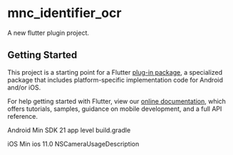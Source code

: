 # mnc_identifier_ocr

A new flutter plugin project.

## Getting Started

This project is a starting point for a Flutter
[plug-in package](https://flutter.dev/developing-packages/),
a specialized package that includes platform-specific implementation code for
Android and/or iOS.

For help getting started with Flutter, view our
[online documentation](https://flutter.dev/docs), which offers tutorials,
samples, guidance on mobile development, and a full API reference.

Android
Min SDK 21 app level build.gradle
<activity android:name="id.mncinnovation.ocr.CaptureOCRActivity" android:theme="@style/Theme.AppCompat.Light.NoActionBar" />

iOS
Min ios 11.0
NSCameraUsageDescription

